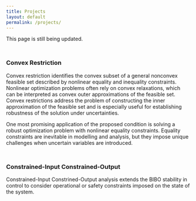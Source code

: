 ```yaml
---
title: Projects
layout: default
permalink: /projects/
---
```


This page is still being updated.

<hr style="height:10px; visibility:hidden;" />

### **Convex Restriction**

Convex restriction identifies the convex subset of a general nonconvex feasible set described by nonlinear equality and inequality constraints. Nonlinear optimization problems often rely on convex relaxations, which can be interpreted as convex outer approximations of the feasible set. Convex restrictions address the problem of constructing the inner approximation of the feasible set and is especially useful for establishing robustness of the solution under uncertainties.

One most promising application of the proposed condition is solving a robust optimization problem with nonlinear equality constraints. Equality constraints are inevitable in modelling and analysis, but they impose unique challenges when uncertain variables are introduced.

<hr style="height:10px; visibility:hidden;" />

### **Constrained-Input Constrained-Output**

Constrained-Input Constrined-Output analysis extends the BIBO stability in control to consider operational or safety constraints imposed on the state of the system.

